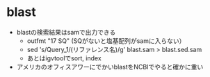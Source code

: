 # blast
- blastの検索結果はsamで出力できる
  - outfmt "17 SQ" (SQがないと塩基配列がsamに入らない）
  - sed 's/Query_1/(リファレンス名)/g' blast.sam > blast.sed.sam
  - あとはigvtoolでsort, index
- アメリカのオフィスアワーにでかいblastをNCBIでやると確かに重い
